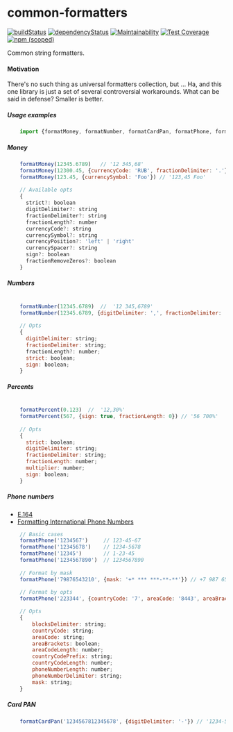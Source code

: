# common-formatters

[![buildStatus](https://img.shields.io/travis/qiwi/common-formatters.svg?maxAge=3600&branch=master)](https://travis-ci.org/qiwi/common-formatters)
[![dependencyStatus](https://img.shields.io/david/qiwi/common-formatters.svg?maxAge=3600)](https://david-dm.org/qiwi/common-formatters)
[![Maintainability](https://api.codeclimate.com/v1/badges/aa149c9058728b89a577/maintainability)](https://codeclimate.com/github/qiwi/common-formatters/maintainability)
[![Test Coverage](https://api.codeclimate.com/v1/badges/aa149c9058728b89a577/test_coverage)](https://codeclimate.com/github/qiwi/common-formatters/test_coverage)
[![npm (scoped)](https://img.shields.io/npm/v/@qiwi/common-formatters)](https://www.npmjs.com/package/@qiwi/common-formatters)

Common string formatters.

#### Motivation
There's no such thing as universal formatters collection, but ... Ha, and this one library is just a set of several controversial workarounds. 
What can be said in defense? Smaller is better.

##### Usage examples
```javascript
    import {formatMoney, formatNumber, formatCardPan, formatPhone, formatPercent} from '@qiwi/common-formatters'
```

##### Money
```javascript
    formatMoney(12345.6789)   // '12 345,68'
    formatMoney(12300.45, {currencyCode: 'RUB', fractionDelimiter: '.'}) // '12 300.45 ₽'
    formatMoney(123.45, {currencySymbol: 'Foo'}) // '123,45 Foo'
    
    // Available opts
    {
      strict?: boolean
      digitDelimiter?: string
      fractionDelimiter?: string
      fractionLength?: number
      currencyCode?: string
      currencySymbol?: string
      currencyPosition?: 'left' | 'right'
      currencySpacer?: string
      sign?: boolean
      fractionRemoveZeros?: boolean
    }
```

##### Numbers
```javascript
        
    formatNumber(12345.6789)  //  '12 345,6789'
    formatNumber(12345.6789, {digitDelimiter: ',', fractionDelimiter: '.'}) // '12,345.6789'
    
    // Opts
    {
      digitDelimiter: string;
      fractionDelimiter: string;
      fractionLength?: number;
      strict: boolean;
      sign: boolean;
    }
```

##### Percents
```javascript
        
    formatPercent(0.123)  //  '12,30%'
    formatPercent(567, {sign: true, fractionLength: 0}) // '56 700%'
    
    // Opts
    {
      strict: boolean;
      digitDelimiter: string;
      fractionDelimiter: string;
      fractionLength: number;
      multiplier: number;
      sign: boolean;
    }
```

##### Phone numbers
* [E.164](https://en.wikipedia.org/wiki/E.164)
* [Formatting International Phone Numbers](https://support.twilio.com/hc/en-us/articles/223183008-Formatting-International-Phone-Numbers)
```javascript
    // Basic cases
    formatPhone('1234567')     // 123-45-67
    formatPhone('12345678')    // 1234-5678
    formatPhone('12345')       // 1-23-45
    formatPhone('1234567890')  // 1234567890
    
    // Format by mask
    formatPhone('79876543210', {mask: '+* *** ***-**-**'}) // +7 987 654-32-10
    
    // Format by opts
    formatPhone('223344', {countryCode: '7', areaCode: '8443', areaBrackets: true, phoneNumberDelimiter: '_'}) // +7 (8443) 22_33_44

    // Opts
    {
        blocksDelimiter: string;
        countryCode: string;
        areaCode: string;
        areaBrackets: boolean;
        areaCodeLength: number;
        countryCodePrefix: string;
        countryCodeLength: number;
        phoneNumberLength: number;
        phoneNumberDelimiter: string;
        mask: string;
    }
```

##### Card PAN
```javascript
    formatCardPan('1234567812345678', {digitDelimiter: '-'}) // '1234-5678-1234-5678'
```

